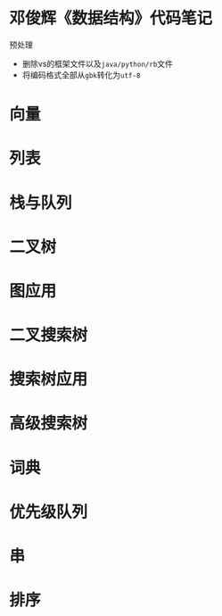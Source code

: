 # 邓俊辉《数据结构》代码笔记

预处理
* 删除vs的框架文件以及`java/python/rb`文件
* 将编码格式全部从`gbk`转化为`utf-8`

# 向量

# 列表

# 栈与队列

# 二叉树

# 图应用

# 二叉搜索树

# 搜索树应用

# 高级搜索树

# 词典

# 优先级队列

# 串

# 排序
